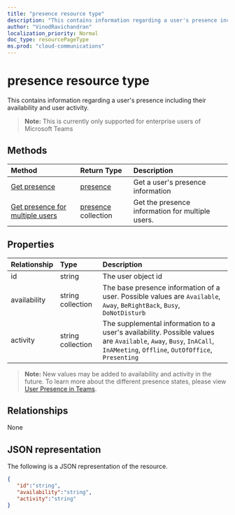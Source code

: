 ```yaml
---
title: "presence resource type"
description: "This contains information regarding a user's presence including their availability, user activity, and when they were last active."
author: "VinodRavichandran"
localization_priority: Normal
doc_type: resourcePageType
ms.prod: "cloud-communications"
---
```


# presence resource type

This contains information regarding a user's presence including their availability and user activity.

> **Note:** This is currently only supported for enterprise users of Microsoft Teams

## Methods

| Method                                                            | Return Type                                       | Description                                  |
|:------------------------------------------------------------------|:--------------------------------------------------|:---------------------------------------------|
| [Get presence](../api/get-presence.md)     | [presence](../resources/presence.md)     | Get a user's presence information
| [Get presence for multiple users](../api/get-presence-multiple-users.md)    |  [presence](../resources/presence.md) collection     |  Get the presence information for multiple users.      |


## Properties

| Relationship        | Type                                                 | Description                                                         |
|:--------------------|:-----------------------------------------------------|:--------------------------------------------------------------------|
|id    |  string     | 	The user object id   |
|availability    |  string collection   | 	The base presence information of a user. Possible values are `Available`, `Away`, `BeRightBack`, `Busy`, `DoNotDisturb`  |
|activity    |  string collection      | 	The supplemental information to a user's availability. Possible values are `Available`, `Away`, `Busy`, `InACall`, `InAMeeting`, `Offline`, `OutOfOffice`, `Presenting`       |

>**Note:** New values may be added to availability and activity in the future. To learn more about the different presence states, please view
>[User Presence in Teams](https://docs.microsoft.com/en-us/microsoftteams/presence-admins). 

## Relationships

None

## JSON representation

The following is a JSON representation of the resource.

<!-- {
  "blockType": "resource",
  "optionalProperties": [
  ],
  "@odata.type": "microsoft.graph.presence"
}-->
```json
{
   "id":"string",
   "availability":"string",
   "activity":"string"
}
```

